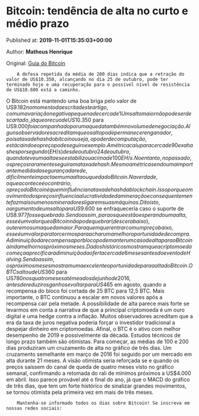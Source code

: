 
# Bitcoin: tendência de alta no curto e médio prazo

Published at: **2019-11-01T15:35:03+00:00**

Author: **Matheus Henrique**

Original: [Guia do Bitcoin](https://guiadobitcoin.com.br/bitcoin-tendencia-alta-curto-medio-prazo/)


        A defesa repetida da média de 200 dias indica que a retração do valor de US$10.350, alcançando no dia 25 de outubro, pode ter terminado hoje e uma recuperação para o possível nível de resistência de US$10.600 está a caminho.
      
O Bitcoin está mantendo uma boa briga pelo valor de US$9.182 no momento da escrita deste artigo, com uma variação negativa pequena de cerca de 1% . Essa faixa de preço é um momento importante para determinar as próximas movimentações do Bitcoin.
Um salto maior não pode ser descartado, já que o recuo de US$10.350 para US$9.000 foi acompanhado por uma queda também no volume de negociação.
Alguns observadores acreditam que o salto pode permanecer enganador, pois a taxa de hash do bitcoin ou seja, o poder de computação, está caindo e o preço pode seguir o exemplo. A métrica caiu para cerca de 90 exahashes por segundo (EH/s) desde outubro 24 de outubro, quando teve uma alta e se estabilizou acima de 100 EH/s.
No entanto, no passado, os preços raramente seguiram a taxa de hash. Mesmo a métrica sendo uma importante medida da segurança da rede, dificilmente impacta em uma alta ou queda do Bitcoin.
Na verdade, o que acontece é o contrário, o preço do Bitcoin é quem influência na taxa de hash da blockchain. Isso porque o movimento dos preços influencia a lucratividade da mineração e consequentemente faz mais ou menos mineradores ligarem suas máquinas.
Dito isto, o argumento de um salto para US$9.600 se enfraqueceria caso o suporte de US$8.977 fosse quebrado. Sendo assim, para os que estão esperando uma alta, esse é um valor que o Bitcoin não pode quebrar (descer abaixo), ou teremos uma queda maior.
Para quem quer entrar com um preço baixo, esse é um valor para torcermos para achar uma melhor oportunidade de compra.
A diminuição da recompensa por bloco pode manter um caso de alta para o Bitcoin ainda melhor nos próximos meses. Dados históricos mostram que a criptomoeda começa a precificar a diminuição da oferta cerca de 6 meses antes do evento de Halving.
Sendo assim, os próximos meses mostram uma excelente oportunidade para a alta do Bitcoin.
O BTC saltou de US$360 para US$780 nos quatro meses até meados de junho de 2016, antes de reduzir os ganhos e voltar para US$465 em agosto, quando a recompensa do bloco foi cortada de 25 BTC para 12,5 BTC.
Mais importante, o BTC continuou a escalar em novos valores após a recompensa cair pela metade. A possibilidade de alta parece mais forte se levarmos em conta a narrativa de que a principal criptomoeda é um ouro digital e uma hedge contra a inflação.
Muitos observadores acreditam que a era da taxa de juros negativa poderia forçar o investidor tradicional a despejar dinheiro em criptomoedas. Afinal, o BTC é o ativo com melhor desempenho de 2019 e possivelmente da década.
Estudos técnicos de longo prazo também são otimistas. Para começar, as médias de 100 e 200 dias produziram um cruzamento de alta no gráfico de três dias. Um cruzamento semelhante em março de 2016 foi seguido por um mercado em alta durante 21 meses.
A visão otimista seria reforçada se e quando os preços saíssem do canal de queda de quatro meses visto no gráfico semanal, confirmando a retomada do rali de mínimos próximos a US$4.000 em abril.
Isso parece provável até o final do ano, já que o MACD do gráfico de três dias, que tem um forte histórico de sinalizar grandes movimentos, se tornou otimista pela primeira vez em mais de três meses.

        Mantenha-se informado todos os dias sobre Bitcoin! Se inscreva em nossas redes sociais:
      
